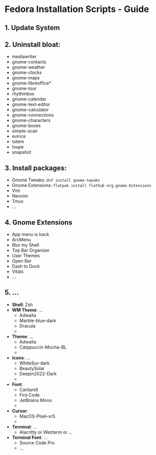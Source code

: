 # Fedora Installation Scripts - Guide

## 1. Update System

## 2. Uninstall bloat:
- mediawriter
- gnome-contacts
- gnome-weather
- gnome-clocks
- gnome-maps
- gnome-libreoffice*
- gnome-tour
- rhythmbox
- gnome-calendar
- gnome-text-editor
- gnome-calculator
- gnome-connections
- gnome-characters
- gnome-boxes
- simple-scan
- evince
- totem
- loupe
- snapshot

## 3. Install packages:
- Gnome Tweaks: `dnf install gnome-tweaks`
- Gnome Extensions: `flatpak install flathub org.gnome.Extensions`
- Vim
- Neovim
- Tmux
- ...

## 4. Gnome Extensions
- App menu is back
- ArcMenu
- Blur my Shell
- Top Bar Organizer
- User Themes
- Open Bar
- Dash to Dock
- Vitals
- ...

## 5. ...

- **Shell**: Zsh
- **WM Theme**: ...
	- Adwaita
  	- Marble-blue-dark
 	- Dracula
  	- 
- **Theme**: ...
	- Adwaita
 	- Catppuccin-Mocha-BL
	- 
- **Icons**: ...
	- WhiteSur-dark
  	- BeautySolar
 	- Deepin2022-Dark
  	- 
- **Font**:
	- Cantarell
  	- Fira Code
 	- JetBrains Mono
  	- 
- **Cursor**:
	- MacOS-Pixel-vrS
 	- 
- **Terminal**: ...
	- Alacritty or Wezterm or ...
- **Terminal Font**: ...
	- Source Code Pro
 	- ...
